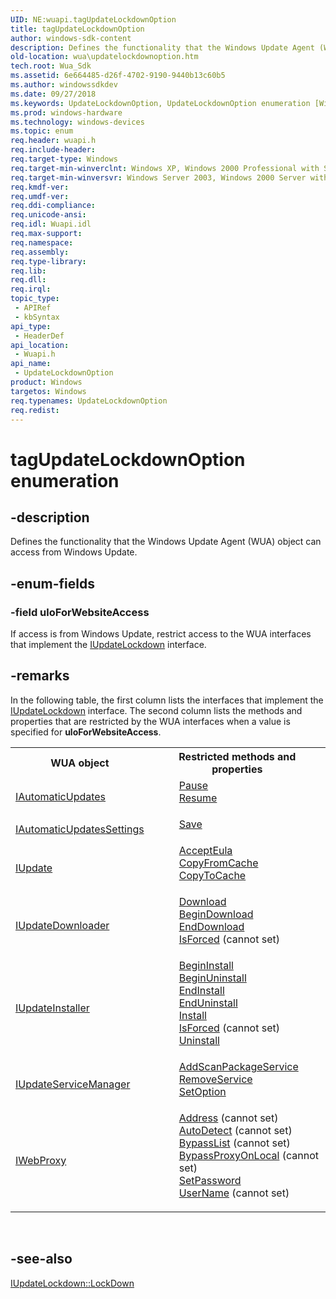 ```yaml
---
UID: NE:wuapi.tagUpdateLockdownOption
title: tagUpdateLockdownOption
author: windows-sdk-content
description: Defines the functionality that the Windows Update Agent (WUA) object can access from Windows Update.
old-location: wua\updatelockdownoption.htm
tech.root: Wua_Sdk
ms.assetid: 6e664485-d26f-4702-9190-9440b13c60b5
ms.author: windowssdkdev
ms.date: 09/27/2018
ms.keywords: UpdateLockdownOption, UpdateLockdownOption enumeration [Windows Update Agent], tagUpdateLockdownOption, uloForWebsiteAccess, wua.updatelockdownoption, wuapi/UpdateLockdownOption, wuapi/uloForWebsiteAccess
ms.prod: windows-hardware
ms.technology: windows-devices
ms.topic: enum
req.header: wuapi.h
req.include-header: 
req.target-type: Windows
req.target-min-winverclnt: Windows XP, Windows 2000 Professional with SP3 [desktop apps only]
req.target-min-winversvr: Windows Server 2003, Windows 2000 Server with SP3 [desktop apps only]
req.kmdf-ver: 
req.umdf-ver: 
req.ddi-compliance: 
req.unicode-ansi: 
req.idl: Wuapi.idl
req.max-support: 
req.namespace: 
req.assembly: 
req.type-library: 
req.lib: 
req.dll: 
req.irql: 
topic_type:
 - APIRef
 - kbSyntax
api_type:
 - HeaderDef
api_location:
 - Wuapi.h
api_name:
 - UpdateLockdownOption
product: Windows
targetos: Windows
req.typenames: UpdateLockdownOption
req.redist: 
---
```


# tagUpdateLockdownOption enumeration


## -description


Defines the functionality that the Windows Update Agent (WUA) object can access from Windows Update.


## -enum-fields




### -field uloForWebsiteAccess

If access is from Windows Update, restrict access to the WUA interfaces that implement the <a href="https://msdn.microsoft.com/918a46f5-a1da-4f47-84f1-b715fc97bb8f">IUpdateLockdown</a> interface. 


## -remarks



In the following table, the first column lists the interfaces that  implement the <a href="https://msdn.microsoft.com/918a46f5-a1da-4f47-84f1-b715fc97bb8f">IUpdateLockdown</a> interface. The second column lists the methods and properties that are restricted by the WUA interfaces when a value is specified for <b>uloForWebsiteAccess</b>.

<table>
<tr>
<th>WUA object</th>
<th>Restricted methods and properties</th>
</tr>
<tr>
<td>
<a href="https://msdn.microsoft.com/b5f05e2a-ad60-4d4c-8bdd-1c03df3d508d">IAutomaticUpdates</a>
</td>
<td>
<dl>
<dd>
<a href="https://msdn.microsoft.com/42985fdf-b3b3-43f0-addb-478298bd8ebd">Pause</a>
</dd>
<dd>
<a href="https://msdn.microsoft.com/8aabfb89-89e2-450e-bfe6-62a48f93746f">Resume</a>
</dd>
</dl>
</td>
</tr>
<tr>
<td>
<a href="https://msdn.microsoft.com/c4672df5-9e47-45f5-9504-1ebb0bf3c6a6">IAutomaticUpdatesSettings</a>
</td>
<td>
<dl>
<dd>
<a href="https://msdn.microsoft.com/fb54b900-345a-4b36-b16d-52790c0266f6">Save</a>
</dd>
</dl>
</td>
</tr>
<tr>
<td>
<a href="https://msdn.microsoft.com/d0feee2a-96f6-4c86-aaf8-f49d05616fc9">IUpdate</a>
</td>
<td>
<dl>
<dd>
<a href="https://msdn.microsoft.com/b3a25994-eace-45ec-8e6b-40d69796f168">AcceptEula</a>
</dd>
<dd>
<a href="https://msdn.microsoft.com/43af8bb9-0e09-4541-bc2e-fd40be64a980">CopyFromCache</a>
</dd>
<dd>
<a href="https://msdn.microsoft.com/a12f850a-df08-4263-bb66-94c45f7d875e">CopyToCache</a>
</dd>
</dl>
</td>
</tr>
<tr>
<td>
<a href="https://msdn.microsoft.com/8f9f3430-fc78-46cb-9dc8-b97e9d35d91c">IUpdateDownloader</a>
</td>
<td>
<dl>
<dd>
<a href="https://msdn.microsoft.com/8b860632-3d10-4791-b4b3-d37aad319a0a">Download</a>
</dd>
<dd>
<a href="https://msdn.microsoft.com/9a953240-3d8e-4876-92a9-cc7efca62780">BeginDownload</a>
</dd>
<dd>
<a href="https://msdn.microsoft.com/b89ec12a-8a51-46e6-9911-2535abc3925b">EndDownload</a>
</dd>
<dd>
<a href="https://msdn.microsoft.com/e1ac3da4-341c-4a4e-920f-b84af03e324e">IsForced</a> (cannot set)</dd>
</dl>
</td>
</tr>
<tr>
<td>
<a href="https://msdn.microsoft.com/7f1c272f-73ef-43ee-b1ac-ef97a4791313">IUpdateInstaller</a>
</td>
<td>
<dl>
<dd>
<a href="https://msdn.microsoft.com/756ad613-bc6b-48fb-a079-c192aa98ccfe">BeginInstall</a>
</dd>
<dd>
<a href="https://msdn.microsoft.com/6ff82120-aa8f-4daf-b9f9-e0129fad0a24">BeginUninstall</a>
</dd>
<dd>
<a href="https://msdn.microsoft.com/7137164c-2b82-48dc-8488-6c8872896a39">EndInstall</a>
</dd>
<dd>
<a href="https://msdn.microsoft.com/a035f566-7ec6-41d5-b5b4-69c2acaa8aae">EndUninstall</a>
</dd>
<dd>
<a href="https://msdn.microsoft.com/009fc238-fcc4-4131-b770-9f0d0946e741">Install</a>
</dd>
<dd>
<a href="https://msdn.microsoft.com/80a30a21-9369-44bb-984a-2fdf2c1810e4">IsForced</a> (cannot set)</dd>
<dd>
<a href="https://msdn.microsoft.com/fd00fc89-077e-4897-a7ec-d2e06167b7b0">Uninstall</a>
</dd>
</dl>
</td>
</tr>
<tr>
<td>
<a href="https://msdn.microsoft.com/99b451b8-9831-475c-a4b0-7809f78d91b8">IUpdateServiceManager</a>
</td>
<td>
<dl>
<dd>
<a href="https://msdn.microsoft.com/5b0677bb-9f19-4bb4-9942-8ca3da18b29a">AddScanPackageService</a>
</dd>
<dd>
<a href="https://msdn.microsoft.com/fedd0979-1cc1-40c7-93d1-ade2f069ee76">RemoveService</a>
</dd>
<dd>
<a href="https://msdn.microsoft.com/dbf0b70c-5be0-4acc-9c44-bf32f6f752fd">SetOption</a>
</dd>
</dl>
</td>
</tr>
<tr>
<td>
<a href="https://msdn.microsoft.com/acc09635-7370-475f-9c3a-a5faaa8d576a">IWebProxy</a>
</td>
<td>
<dl>
<dd>
<a href="https://msdn.microsoft.com/ed8c899f-5080-435a-8577-7e92a54738ad">Address</a> (cannot set)</dd>
<dd>
<a href="https://msdn.microsoft.com/cd222133-e44b-453a-9fbf-72f609cb2d4b">AutoDetect</a> (cannot set)</dd>
<dd>
<a href="https://msdn.microsoft.com/a93742d2-73ce-4e7b-a000-592fd588cb1f">BypassList</a> (cannot set)</dd>
<dd>
<a href="https://msdn.microsoft.com/541626ca-0b68-41cd-8f20-5ffd034fc878">BypassProxyOnLocal</a> (cannot set)</dd>
<dd>
<a href="https://msdn.microsoft.com/59b500f1-2015-4f72-9be5-c2f57462dff0">SetPassword</a>
</dd>
<dd>
<a href="https://msdn.microsoft.com/cef38d9d-5706-4008-be61-5bbe7c29ca68">UserName</a> (cannot set)</dd>
</dl>
</td>
</tr>
</table>
 




## -see-also




<a href="https://msdn.microsoft.com/3d3be6f8-acdc-4cef-a0bc-6572a5b315d8">IUpdateLockdown::LockDown</a>
 

 


